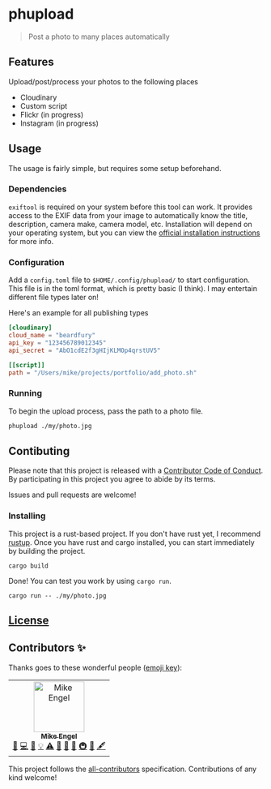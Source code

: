 # phupload

> Post a photo to many places automatically

## Features

Upload/post/process your photos to the following places

- Cloudinary
- Custom script
- Flickr (in progress)
- Instagram (in progress)

## Usage

The usage is fairly simple, but requires some setup beforehand.

### Dependencies

`exiftool` is required on your system before this tool can work. It provides access to the EXIF data from your image to automatically know the title, description, camera make, camera model, etc. Installation will depend on your operating system, but you can view the [official installation instructions](https://www.sno.phy.queensu.ca/~phil/exiftool/install.html) for more info.

### Configuration

Add a `config.toml` file to `$HOME/.config/phupload/` to start configuration. This file is in the toml format, which is pretty basic (I think). I may entertain different file types later on!

Here's an example for all publishing types

```toml
[cloudinary]
cloud_name = "beardfury"
api_key = "123456789012345"
api_secret = "AbO1cdE2f3gHIjKLMOp4qrstUV5"

[[script]]
path = "/Users/mike/projects/portfolio/add_photo.sh"
```

### Running

To begin the upload process, pass the path to a photo file.

```sh
phupload ./my/photo.jpg
```

## Contibuting

Please note that this project is released with a [Contributor Code of Conduct](CODE_OF_CONDUCT.md). By participating in this project you agree to abide by its terms.

Issues and pull requests are welcome!

### Installing

This project is a rust-based project. If you don't have rust yet, I recommend [rustup](https://rustup.rs). Once you have rust and cargo installed, you can start immediately by building the project.

```
cargo build
```

Done! You can test you work by using `cargo run`.

```
cargo run -- ./my/photo.jpg
```

## [License](LICENSE.md)

## Contributors ✨

Thanks goes to these wonderful people ([emoji key](https://allcontributors.org/docs/en/emoji-key)):

<!-- ALL-CONTRIBUTORS-LIST:START - Do not remove or modify this section -->
<!-- prettier-ignore -->
<table>
  <tr>
    <td align="center"><a href="https://www.mike-engel.com"><img src="https://avatars0.githubusercontent.com/u/464447?v=4" width="100px;" alt="Mike Engel"/><br /><sub><b>Mike Engel</b></sub></a><br /><a href="#question-mike-engel" title="Answering Questions">💬</a> <a href="https://github.com/Mike Engel <mike@mike-engel.com>/phupload/commits?author=mike-engel" title="Code">💻</a> <a href="https://github.com/Mike Engel <mike@mike-engel.com>/phupload/commits?author=mike-engel" title="Documentation">📖</a> <a href="#example-mike-engel" title="Examples">💡</a> <a href="https://github.com/Mike Engel <mike@mike-engel.com>/phupload/commits?author=mike-engel" title="Tests">⚠️</a> <a href="#review-mike-engel" title="Reviewed Pull Requests">👀</a> <a href="#maintenance-mike-engel" title="Maintenance">🚧</a> <a href="#design-mike-engel" title="Design">🎨</a> <a href="#infra-mike-engel" title="Infrastructure (Hosting, Build-Tools, etc)">🚇</a> <a href="#ideas-mike-engel" title="Ideas, Planning, & Feedback">🤔</a> <a href="#content-mike-engel" title="Content">🖋</a></td>
  </tr>
</table>

<!-- ALL-CONTRIBUTORS-LIST:END -->

This project follows the [all-contributors](https://github.com/all-contributors/all-contributors) specification. Contributions of any kind welcome!